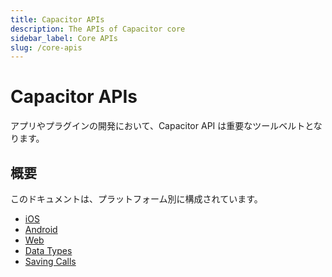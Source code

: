 ```yaml
---
title: Capacitor APIs
description: The APIs of Capacitor core
sidebar_label: Core APIs
slug: /core-apis
---
```


# Capacitor APIs

アプリやプラグインの開発において、Capacitor API は重要なツールベルトとなります。

## 概要

このドキュメントは、プラットフォーム別に構成されています。

- [iOS](/docs/core-apis/ios)
- [Android](/docs/core-apis/android)
- [Web](/docs/core-apis/web)
- [Data Types](/docs/core-apis/data-types)
- [Saving Calls](/docs/core-apis/saving-calls)
